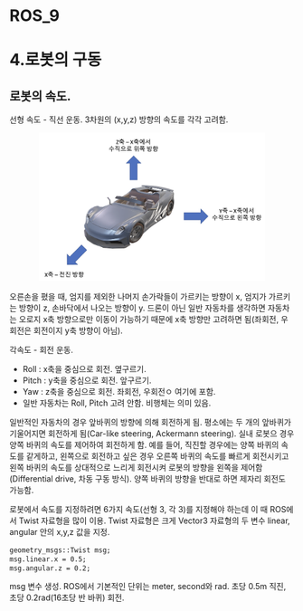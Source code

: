 ROS_9
=====
# 4.로봇의 구동  
## 로봇의 속도.    

선형 속도 - 직선 운동. 3차원의 (x,y,z) 방향의 속도를 각각 고려함. 
<p align="center"><img src = "./images/linear.png" width = "400"  title = "linear"></p>

오른손을 폈을 때, 엄지를 제외한 나머지 손가락들이 가르키는 방향이 x, 엄지가 가르키는 방향이 z, 손바닥에서 나오는 방향이 y.
드론이 아닌 일반 자동차를 생각하면 자동차는 오로지 x축 방향으로만 이동이 가능하기 때문에 x축 방향만 고려하면 됨(좌회전, 우회전은 회전이지 y축 방향이 아님). 

각속도 - 회전 운동.
  - Roll : x축을 중심으로 회전. 옆구르기. 
  - Pitch : y축을 중심으로 회전. 앞구르기. 
  - Yaw : z축을 중심으로 회전. 좌회전, 우회전ㅇ 여기에 포함. 
  - 일반 자동차는 Roll, Pitch 고려 안함. 비행체는 의미 있음. 


일반적인 자동차의 경우 앞바퀴의 방향에 의해 회전하게 됨. 평소에는 두 개의 앞바퀴가 기울어지면 회전하게 됨(Car-like steering, Ackermann steering). 실내 로봇으 경우 양쪽 바퀴의 속도를 제어하여 회전하게 함. 예를 들어, 직진할 경우에는 양쪽 바퀴의 속도를 같게하고, 왼쪽으로 회전하고 싶은 경우 오른쪽 바퀴의 속도를 빠르게 회전시키고 왼쪽 바퀴의 속도를 상대적으로 느리게 회전시켜 로봇의 방향을 왼쪽을 제어함(Differential drive, 차동 구동 방식). 양쪽 바퀴의 방향을 반대로 하면 제자리 회전도 가능함. 


로봇에서 속도를 지정하려면 6가지 속도(선형 3, 각 3)를 지정해야 하는데 이 때 ROS에서 Twist 자료형을 많이 이용. 
Twist 자료형은 크게 Vector3 자료형의 두 변수 linear, angular 안의 x,y,z 값을 지정.
```
geometry_msgs::Twist msg;
msg.linear.x = 0.5;
msg.angular.z = 0.2;
```
msg 변수 생성. ROS에서 기본적인 단위는 meter, second와 rad.
초당 0.5m 직진, 초당 0.2rad(16초당 반 바퀴) 회전. 
